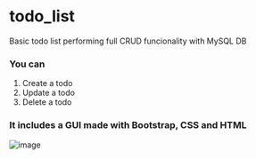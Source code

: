 # todo_list
Basic todo list performing full CRUD funcionality with MySQL DB

### You can
1. Create a todo
2. Update a todo
3. Delete a todo

### It includes a GUI made with Bootstrap, CSS and HTML
![image](https://user-images.githubusercontent.com/38293508/205514018-a62a3c83-b7d3-42d3-962a-6f320bf3b110.png)

